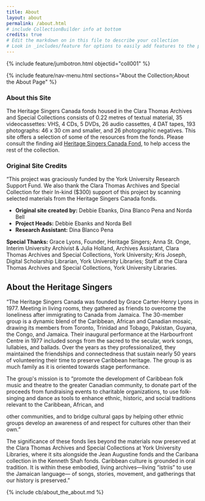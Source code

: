 ```yaml
---
title: About
layout: about
permalink: /about.html
# include CollectionBuilder info at bottom
credits: true
# Edit the markdown on in this file to describe your collection
# Look in _includes/feature for options to easily add features to the page
---
```


{% include feature/jumbotron.html objectid="coll001" %}

{% include feature/nav-menu.html sections="About the Collection;About the About Page" %}

### About this Site

The Heritage Singers Canada fonds housed in the Clara Thomas Archives and Special Collections consists of 0.22 metres of textual material, 35 videocassettes: VHS, 4 CDs, 5 DVDs, 26 audio cassettes, 4 DAT tapes, 193 photographs: 46 x 30 cm and smaller, and 26 photographic negatives. This site offers a selection of some of the resources from the fonds. Please consult the finding aid [Heritage Singers Canada Fond](https://atom.library.yorku.ca/downloads/heritage-singers-canada-fonds-f0783.pdf), to help access the rest of the collection.

### Original Site Credits 

“This project was graciously funded by the York University Research Support Fund.  We also thank the Clara Thomas Archives and Special Collection for their In-kind ($300) support of this project by scanning selected materials from the Heritage Singers Canada fonds. 

- **Original site created by:** Debbie Ebanks, Dina Blanco Pena and Norda Bell 
- **Project Heads:** Debbie Ebanks and Norda Bell
- **Research Assistant:** Dina Blanco Pena

**Special Thanks:** Grace Lyons, Founder, Heritage Singers; Anna St. Onge, Interim University Archivist & Julia Holland, Archives Assistant, Clara Thomas Archives and Special Collections, York University; Kris Joseph, Digital Scholarship Librarian, York University Libraries; Staff at the Clara Thomas Archives and Special Collections, York University Libraries.

## About the Heritage Singers

“The Heritage Singers Canada was founded by Grace Carter-Henry Lyons in 1977.
Meeting in living rooms, they gathered as friends to overcome the loneliness after
immigrating to Canada from Jamaica. The 30-member group is a dynamic blend of the
Caribbean, African and Canadian mosaic, drawing its members from Toronto, Trinidad
and Tobago, Pakistan, Guyana, the Congo, and Jamaica. Their inaugural performance
at the Harbourfront Centre in 1977 included songs from the sacred to the secular, work
songs, lullabies, and ballads. Over the years as they professionalized, they maintained
the friendships and connectedness that sustain nearly 50 years of volunteering their
time to preserve Caribbean heritage. The group is as much family as it is oriented
towards stage performance.

The group&#39;s mission is to “promote the development of Caribbean folk music and
theatre to the greater Canadian community, to donate part of the proceeds from
fundraising events to charitable organizations, to use folk-singing and dance as tools to
enhance ethnic, historic, and social traditions relevant to the Caribbean, African, and

other communities, and to bridge cultural gaps by helping other ethnic groups develop
an awareness of and respect for cultures other than their own.”

The significance of these fonds lies beyond the materials now preserved at the Clara
Thomas Archives and Special Collections at York University Libraries, where it sits
alongside the Jean Augustine fonds and the Caribana collection in the Kenneth Shah
fonds. Caribbean culture is grounded in oral tradition. It is within these embodied, living
archives—living “istriis” to use the Jamaican language— of songs, stories, movement,
and gatherings that our history is preserved.”


<!-- IMPORTANT!!! DELETE this comment and the include below when you are finished editing this page for your collection. The include below introduces about page features. They will show up on your collection's about page until you delete it.  -->
{% include cb/about_the_about.md %} 


